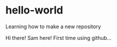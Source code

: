 # hello-world
Learning how to make a new repository

Hi there! Sam here! First time using github...
